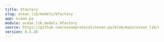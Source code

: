 ```yaml
---
title: bfactory
slug: ocean_lib/models/bfactory
app: ocean.py
module: ocean_lib.models.bfactory
source: https://github.com/oceanprotocol/ocean.py/blob/main/ocean_lib/models/bfactory.py
version: 0.5.26
---
```

